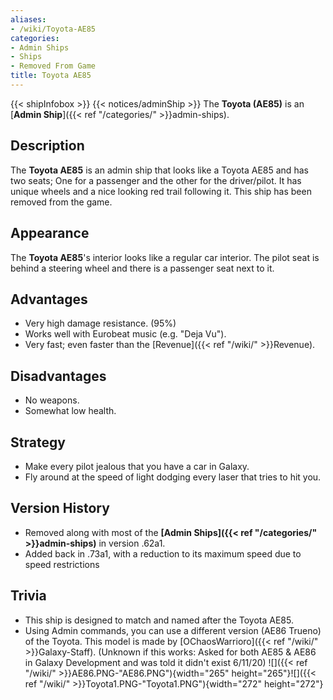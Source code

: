 ```yaml
---
aliases:
- /wiki/Toyota-AE85
categories:
- Admin Ships
- Ships
- Removed From Game
title: Toyota AE85
---
```


{{< shipInfobox >}} {{< notices/adminShip >}} The **Toyota (AE85)** is an [**Admin Ship**]({{< ref "/categories/" >}}admin-ships).

## Description

The **Toyota AE85** is an admin ship that looks like a Toyota AE85 and has two seats; One for a passenger and the other for the driver/pilot. It has unique wheels and a nice looking red trail following it. This ship has been removed from the game.

## Appearance

The **Toyota AE85**'s interior looks like a regular car interior. The pilot seat is behind a steering wheel and there is a passenger seat next to it.

## Advantages

- Very high damage resistance. (95%)
- Works well with Eurobeat music (e.g. "Deja Vu").
- Very fast; even faster than the [Revenue]({{< ref "/wiki/" >}}Revenue).

## Disadvantages

- No weapons.
- Somewhat low health.

## Strategy

- Make every pilot jealous that you have a car in Galaxy.
- Fly around at the speed of light dodging every laser that tries to hit you.

## Version History 

- Removed along with most of the **[Admin Ships]({{< ref "/categories/" >}}admin-ships)** in version .62a1.
- Added back in .73a1, with a reduction to its maximum speed due to speed restrictions

## Trivia

- This ship is designed to match and named after the Toyota AE85.
- Using Admin commands, you can use a different version (AE86 Trueno) of the Toyota. This model is made by [OChaosWarrioro]({{< ref "/wiki/" >}}Galaxy-Staff). (Unknown if this works: Asked for both AE85 & AE86 in Galaxy Development and was told it didn't exist 6/11/20) ![]({{< ref "/wiki/" >}}AE86.PNG-"AE86.PNG"){width="265" height="265"}![]({{< ref "/wiki/" >}}Toyota1.PNG-"Toyota1.PNG"){width="272" height="272"}